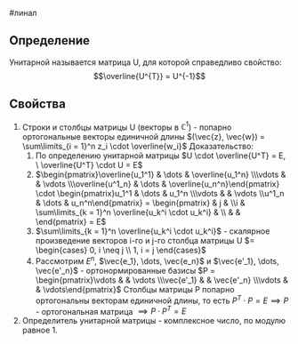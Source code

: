 #линал 
## Определение
Унитарной называется матрица U, для которой справедливо свойство: $$\overline{U^{T}} = U^{-1}$$
## Свойства
1. Строки и столбцы матрицы U (векторы в $\mathbb{C}^1$) - попарно ортогональные векторы единичной длины
	$(\vec{z}, \vec{w}) = \sum\limits_{i = 1}^n z_i \cdot \overline{w_i}$
	Доказательство:
	1. По определению унитарной матрицы $U \cdot \overline{U^T} = E, \ \overline{U^T} \cdot U = E$
	2. $\begin{pmatrix}\overline{u_1^1} & \dots & \overline{u_1^n} \\\vdots &  & \vdots \\\overline{u^1_n} & \dots & \overline{u_n^n}\end{pmatrix} \cdot \begin{pmatrix}u_1^1 & \dots & u_1^n \\\vdots &  & \vdots \\u^1_n & \dots & u_n^n\end{pmatrix} = \begin{pmatrix} & j &  \\i & \sum\limits_{k = 1}^n \overline{u_k^i \cdot u_k^i} &  \\ &  & \end{pmatrix} = E$
	3. $\sum\limits_{k = 1}^n \overline{u_k^i \cdot u_k^i}$ - скалярное произведение векторов i-го и j-го столбца матрицы U $= \begin{cases} 0, i \neq j \\ 1, i = j \end{cases}$ 
	4. Рассмотрим $E^n$, $\vec{e_1}, \dots, \vec{e_n}$ и $\vec{e'_1}, \dots, \vec{e'_n}$ - ортонормированные базисы
	$P = \begin{pmatrix}\vdots &  & \vdots \\\vec{e'_1} &  & \vec{e'_n} \\\vdots &  & \vdots\end{pmatrix}$ Столбцы матрицы P попарно ортогональны векторам единичной длины, то есть $P^T \cdot P = E \implies P$ - ортогональная матрица $\implies P \cdot P^T = E$ 
2. Определитель унитарной матрицы - комплексное число, по модулю равное 1.